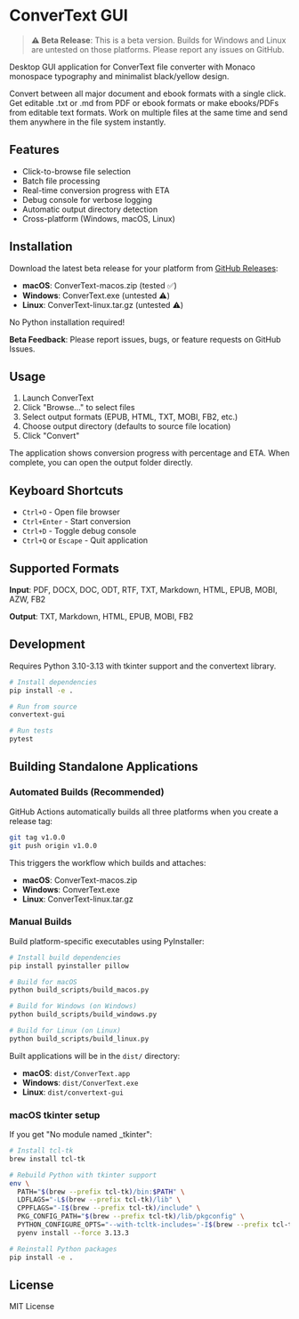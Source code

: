 # ConverText GUI

> **⚠️ Beta Release**: This is a beta version. Builds for Windows and Linux are untested on those platforms. Please report any issues on GitHub.

Desktop GUI application for ConverText file converter with Monaco monospace typography and minimalist black/yellow design.

Convert between all major document and ebook formats with a single click. Get editable .txt or .md from PDF or ebook formats or make ebooks/PDFs from editable text formats. Work on multiple files at the same time and send them anywhere in the file system instantly.

## Features

- Click-to-browse file selection
- Batch file processing
- Real-time conversion progress with ETA
- Debug console for verbose logging
- Automatic output directory detection
- Cross-platform (Windows, macOS, Linux)

## Installation

Download the latest beta release for your platform from [GitHub Releases](https://github.com/danielcorsano/convertext-gui/releases):

- **macOS**: ConverText-macos.zip (tested ✅)
- **Windows**: ConverText.exe (untested ⚠️)
- **Linux**: ConverText-linux.tar.gz (untested ⚠️)

No Python installation required!

**Beta Feedback**: Please report issues, bugs, or feature requests on GitHub Issues.

## Usage

1. Launch ConverText
2. Click "Browse..." to select files
3. Select output formats (EPUB, HTML, TXT, MOBI, FB2, etc.)
4. Choose output directory (defaults to source file location)
5. Click "Convert"

The application shows conversion progress with percentage and ETA. When complete, you can open the output folder directly.

## Keyboard Shortcuts

- `Ctrl+O` - Open file browser
- `Ctrl+Enter` - Start conversion
- `Ctrl+D` - Toggle debug console
- `Ctrl+Q` or `Escape` - Quit application

## Supported Formats

**Input**: PDF, DOCX, DOC, ODT, RTF, TXT, Markdown, HTML, EPUB, MOBI, AZW, FB2

**Output**: TXT, Markdown, HTML, EPUB, MOBI, FB2

## Development

Requires Python 3.10-3.13 with tkinter support and the convertext library.

```bash
# Install dependencies
pip install -e .

# Run from source
convertext-gui

# Run tests
pytest
```

## Building Standalone Applications

### Automated Builds (Recommended)

GitHub Actions automatically builds all three platforms when you create a release tag:

```bash
git tag v1.0.0
git push origin v1.0.0
```

This triggers the workflow which builds and attaches:
- **macOS**: ConverText-macos.zip
- **Windows**: ConverText.exe
- **Linux**: ConverText-linux.tar.gz

### Manual Builds

Build platform-specific executables using PyInstaller:

```bash
# Install build dependencies
pip install pyinstaller pillow

# Build for macOS
python build_scripts/build_macos.py

# Build for Windows (on Windows)
python build_scripts/build_windows.py

# Build for Linux (on Linux)
python build_scripts/build_linux.py
```

Built applications will be in the `dist/` directory:
- **macOS**: `dist/ConverText.app`
- **Windows**: `dist/ConverText.exe`
- **Linux**: `dist/convertext-gui`

### macOS tkinter setup

If you get "No module named _tkinter":

```bash
# Install tcl-tk
brew install tcl-tk

# Rebuild Python with tkinter support
env \
  PATH="$(brew --prefix tcl-tk)/bin:$PATH" \
  LDFLAGS="-L$(brew --prefix tcl-tk)/lib" \
  CPPFLAGS="-I$(brew --prefix tcl-tk)/include" \
  PKG_CONFIG_PATH="$(brew --prefix tcl-tk)/lib/pkgconfig" \
  PYTHON_CONFIGURE_OPTS="--with-tcltk-includes='-I$(brew --prefix tcl-tk)/include' --with-tcltk-libs='-L$(brew --prefix tcl-tk)/lib -ltcl8.6 -ltk8.6'" \
  pyenv install --force 3.13.3

# Reinstall Python packages
pip install -e .
```

## License

MIT License
